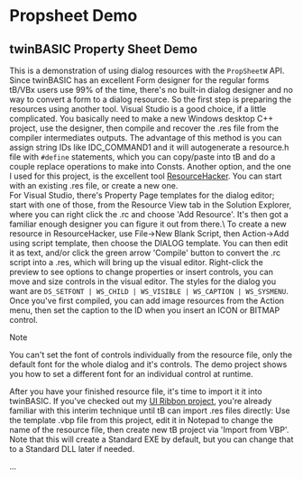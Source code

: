 # Propsheet Demo

## twinBASIC Property Sheet Demo

This is a demonstration of using dialog resources with the `PropSheetW` API.\
Since twinBASIC has an excellent Form designer for the regular forms tB/VBx users use 99% of the time, there's no built-in dialog designer and no way to convert a form to a dialog resource. So the first step is preparing the resources using another tool. Visual Studio is a good choice, if a little complicated. You basically need to make a new Windows desktop C++ project, use the designer, then compile and recover the .res file from the compiler intermediates outputs. The advantage of this method is you can assign string IDs like IDC_COMMAND1 and it will autogenerate a resource.h file with `#define` statements, which you can copy/paste into tB and do a couple replace operations to make into Consts. Another option, and the one I used for this project, is the excellent tool [ResourceHacker](http://www.angusj.com/resourcehacker/). You can start with an existing .res file, or create a new one.\
For Visual Studio, there's Property Page templates for the dialog editor; start with one of those, from the Resource View tab in the Solution Explorer, where you can right click the .rc and choose 'Add Resource'. It's then got a familiar enough designer you can figure it out from there.\ 
To create a new resource in ResourceHacker, use File->New Blank Script, then Action->Add using script template, then choose the DIALOG template. You can then edit it as text, and/or click the green arrow 'Compile' button to convert the .rc script into a .res, which will bring up the visual editor. Right-click the preview to see options to change properties or insert controls, you can move and size controls in the visual editor. The styles for the dialog you want are `DS_SETFONT | WS_CHILD | WS_VISIBLE | WS_CAPTION | WS_SYSMENU`. Once you've first compiled, you can add image resources from the Action menu, then set the caption to the ID when you insert an ICON or BITMAP control. 

> [!NOTE]
> You can't set the font of controls individually from the resource file, only the default font for the whole dialog and it's controls. The demo project shows you how to set a different font for an individual control at runtime.

After you have your finished resource file, it's time to import it it into twinBASIC. If you've checked out my [UI Ribbon project](https://github.com/fafalone/UIRibbonDemos), you're already familiar with this interim technique until tB can import .res files directly: Use the template .vbp file from this project, edit it in Notepad to change the name of the resource file, then create new tB project via 'Import from VBP'. Note that this will create a Standard EXE by default, but you can change that to a Standard DLL later if needed. 


...
